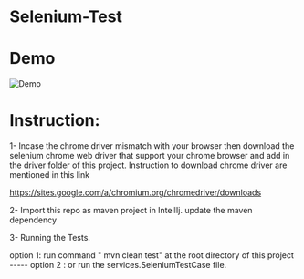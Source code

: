 # Selenium-Test


# Demo 

![Demo](https://user-images.githubusercontent.com/11889001/101020891-f6604880-3590-11eb-8cca-b4fc2967711e.gif)



# Instruction:

1- Incase the chrome driver mismatch with your browser then download the selenium chrome web driver that support your chrome browser and add in the driver folder of this project.
Instruction to download chrome driver are mentioned in this link

 https://sites.google.com/a/chromium.org/chromedriver/downloads


2- Import this repo as maven project in IntellIj.
   update the maven dependency

3- Running the Tests. 

option 1: run command " mvn clean test" at the root directory of this project -----
option 2 : or run the services.SeleniumTestCase file.

